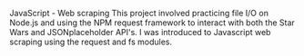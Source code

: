 JavaScript - Web scraping
This project involved practicing file I/O on Node.js and using the NPM request framework to interact with both the Star Wars and JSONplaceholder API's. I was introduced to Javascript web scraping using the request and fs modules.
